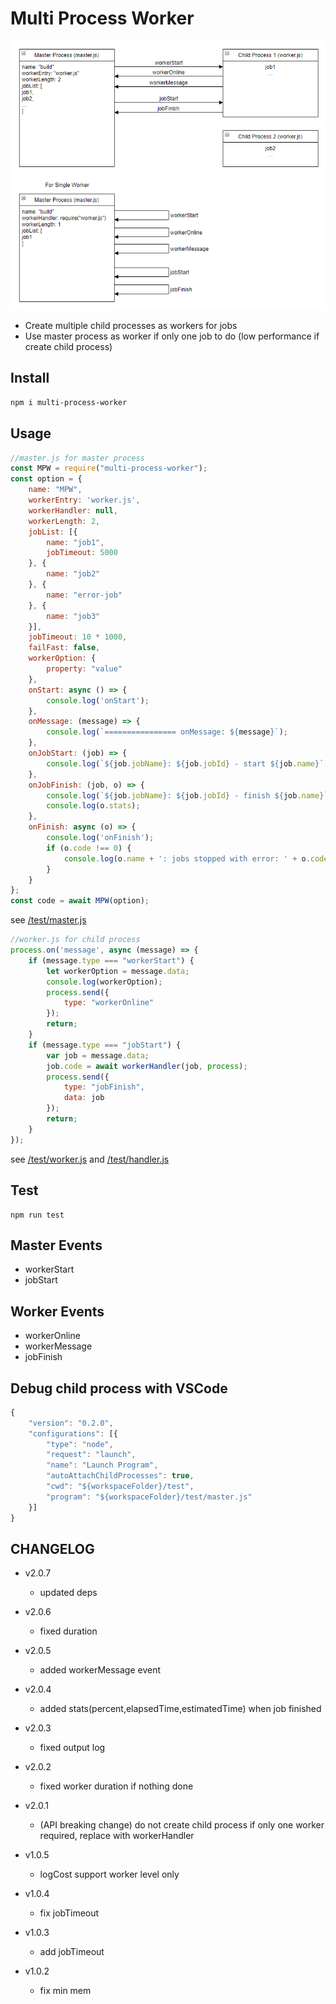 
# Multi Process Worker
![multi-process-worker.png](test/multi-process-worker.png)

* Create multiple child processes as workers for jobs
* Use master process as worker if only one job to do (low performance if create child process)

## Install 
```sh
npm i multi-process-worker
```
## Usage
```js
//master.js for master process
const MPW = require("multi-process-worker");
const option = {
    name: "MPW",
    workerEntry: 'worker.js',
    workerHandler: null,
    workerLength: 2,
    jobList: [{
        name: "job1",
        jobTimeout: 5000
    }, {
        name: "job2"
    }, {
        name: "error-job"
    }, {
        name: "job3"
    }],
    jobTimeout: 10 * 1000,
    failFast: false,
    workerOption: {
        property: "value"
    },
    onStart: async () => {
        console.log('onStart');
    },
    onMessage: (message) => {
        console.log(`================ onMessage: ${message}`);
    },
    onJobStart: (job) => {
        console.log(`${job.jobName}: ${job.jobId} - start ${job.name}`);
    },
    onJobFinish: (job, o) => {
        console.log(`${job.jobName}: ${job.jobId} - finish ${job.name}`, `cost ${job.duration.toLocaleString()}ms`);
        console.log(o.stats);
    },
    onFinish: async (o) => {
        console.log('onFinish');
        if (o.code !== 0) {
            console.log(o.name + ': jobs stopped with error: ' + o.code);
        }
    }
};
const code = await MPW(option);
```
see [/test/master.js](/test/master.js)

```js
//worker.js for child process
process.on('message', async (message) => {
    if (message.type === "workerStart") {
        let workerOption = message.data;
        console.log(workerOption);
        process.send({
            type: "workerOnline"
        });
        return;
    }
    if (message.type === "jobStart") {
        var job = message.data;
        job.code = await workerHandler(job, process);
        process.send({
            type: "jobFinish",
            data: job
        });
        return;
    }
});
```
see [/test/worker.js](/test/worker.js) and [/test/handler.js](/test/handler.js)

## Test
```
npm run test
```

## Master Events 
* workerStart
* jobStart

## Worker Events
* workerOnline
* workerMessage
* jobFinish

## Debug child process with VSCode
```js
{
    "version": "0.2.0",
    "configurations": [{
        "type": "node",
        "request": "launch",
        "name": "Launch Program",
        "autoAttachChildProcesses": true,
        "cwd": "${workspaceFolder}/test",
        "program": "${workspaceFolder}/test/master.js"
    }]
}
```

## CHANGELOG

+ v2.0.7
  - updated deps

+ v2.0.6
  - fixed duration

+ v2.0.5
  - added workerMessage event

+ v2.0.4
  - added stats(percent,elapsedTime,estimatedTime) when job finished

+ v2.0.3
  - fixed output log

+ v2.0.2
  - fixed worker duration if nothing done

+ v2.0.1
  - (API breaking change) do not create child process if only one worker required, replace with workerHandler

+ v1.0.5
  - logCost support worker level only

+ v1.0.4
  - fix jobTimeout

+ v1.0.3
  - add jobTimeout

+ v1.0.2
  - fix min mem